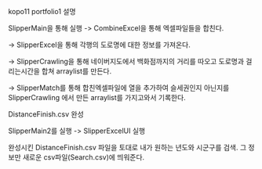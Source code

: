 kopo11 portfolio1 설명 

SlipperMain을 통해 실행 
-> CombineExcel을 통해 엑셀파일들을 합친다.

-> SlipperExcel을 통해 각행의 도로명에 대한 정보를 가져온다.

-> SlipperCrawling을 통해 네이버지도에서 백화점까지의 거리를 따오고 
    도로명과 걸리는시간을 합쳐 arraylist를 만든다.
    
-> SlipperMatch를 통해 합친엑셀파일에 열을 추가하여 슬세권인지 아닌지를
    SlipperCrawling 에서 만든 arraylist를 가지고와서 기록한다.
    
DistanceFinish.csv 완성

SlipperMain2를 실행  -> SlipperExcelUI 실행 

완성시킨 DistanceFinish.csv 파일을 토대로
내가 원하는 년도와 시군구를 검색. 그 정보만 새로운 csv파일(Search.csv)에 띄워준다.
